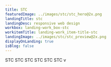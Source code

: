 ```yaml
---
title: STC
featuredImage: ../images/stc/stc_hero@2x.png
landingTitle: stc
landingDesc: responsive web design
workbox: landing-work_box-stc
workitemTitle: landing-work_item-title-stc
landingImage: ../images/stc/stc_preview@2x.png
displayOnLanding: true
isBlog: false
---
```


STC
STC
STC
STC
STC
STC
v
